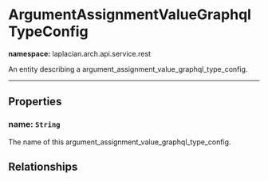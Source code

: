

# **ArgumentAssignmentValueGraphqlTypeConfig**
**namespace:** laplacian.arch.api.service.rest

An entity describing a argument_assignment_value_graphql_type_config.



---

## Properties

### name: `String`
The name of this argument_assignment_value_graphql_type_config.

## Relationships
